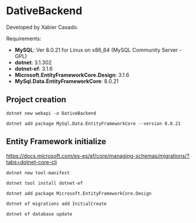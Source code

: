 # DativeBackend
Developed by Xabier Casado.

Requirements:
- **MySQL**:  Ver 8.0.21 for Linux on x86_64 (MySQL Community Server - GPL)
- **dotnet**: 3.1.302
- **dotnet-ef**: 3.1.6
- **Microsoft.EntityFrameworkCore.Design**: 3.1.6
- **MySql.Data.EntityFrameworkCore**: 8.0.21

## Project creation
```
dotnet new webapi -o DativeBackend

dotnet add package MySql.Data.EntityFrameworkCore --version 8.0.21
```

## Entity Framework initialize
https://docs.microsoft.com/es-es/ef/core/managing-schemas/migrations/?tabs=dotnet-core-cli

```
dotnet new tool-manifest

dotnet tool install dotnet-ef

dotnet add package Microsoft.EntityFrameworkCore.Design

dotnet ef migrations add InitialCreate

dotnet ef database update
```
